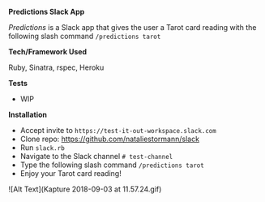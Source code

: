 **Predictions Slack App**


_Predictions_ is a Slack app that gives the user a Tarot card reading with 
the following slash command `/predictions tarot`

**Tech/Framework Used**

Ruby, Sinatra, rspec, Heroku     

**Tests**

* WIP 

**Installation**

* Accept invite to `https://test-it-out-workspace.slack.com` 
* Clone repo: https://github.com/nataliestormann/slack
* Run `slack.rb`
* Navigate to the Slack channel `# test-channel`
* Type the following slash command `/predictions tarot`
* Enjoy your Tarot card reading!

![Alt Text](Kapture 2018-09-03 at 11.57.24.gif)

